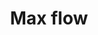 ---
layout: posts_by_category
categories: max-flow
title: Max flow
permalink: /category/max-flow
---